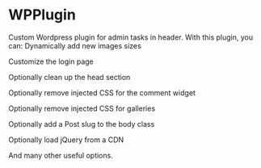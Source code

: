 # WPPlugin
Custom Wordpress plugin for admin tasks in header.
With this plugin, you can: 
Dynamically add new images sizes

Customize the login page

Optionally clean up the head section

Optionally remove injected CSS for the comment widget

Optionally remove injected CSS for galleries

Optionally add a Post slug to the body class

Optionally load jQuery from a CDN

And many other useful options.
